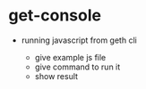 # get-console

- running javascript from geth cli 
 
  - give example js file 
  - give command to run it 
  - show result 